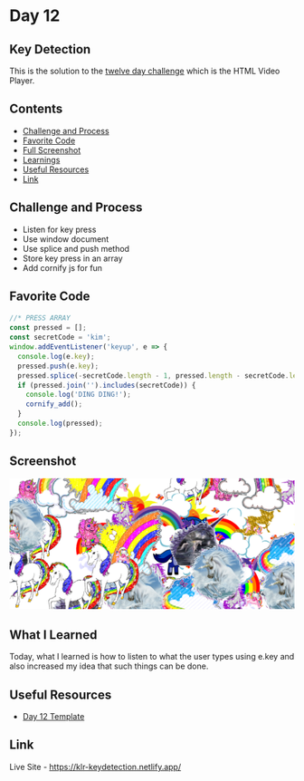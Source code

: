 # Day 12

## Key Detection

This is the solution to the [twelve day challenge](https://javascript30.com/)
which is the HTML Video Player.

## Contents

- [Challenge and Process](#challenge-and-process)
- [Favorite Code](#favorite-code)
- [Full Screenshot](#screenshot)
- [Learnings](#what-i-learned)
- [Useful Resources](#useful-resources)
- [Link](#link)

## Challenge and Process

- Listen for key press
- Use window document
- Use splice and push method
- Store key press in an array
- Add cornify js for fun

## Favorite Code

```js
//* PRESS ARRAY
const pressed = [];
const secretCode = 'kim';
window.addEventListener('keyup', e => {
  console.log(e.key);
  pressed.push(e.key);
  pressed.splice(-secretCode.length - 1, pressed.length - secretCode.length);
  if (pressed.join('').includes(secretCode)) {
    console.log('DING DING!');
    cornify_add();
  }
  console.log(pressed);
});
```

## Screenshot

![](https://github.com/Karllouise-code/javascript-30/blob/day12/images/fullscreenshot.png)

## What I Learned

Today, what I learned is how to listen to what the user types using e.key and
also increased my idea that such things can be done.

## Useful Resources

- [Day 12 Template](https://github.com/wesbos/JavaScript30/tree/master/12%20-%20Key%20Sequence%20Detection)

## Link

Live Site - <https://klr-keydetection.netlify.app/>
